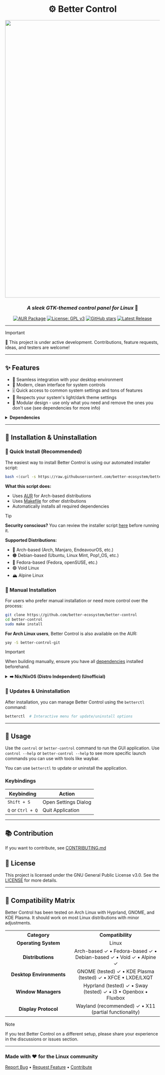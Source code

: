 <div align="center">

# ⚙️ Better Control

<img src="https://github.com/user-attachments/assets/3ae2383d-971b-4280-bd64-6c6c18dd05de" width="900">

### *A sleek GTK-themed control panel for Linux* 🐧

[![AUR Package](https://img.shields.io/badge/AUR-better--control--git-429768?style=flat-square&logo=archlinux&logoColor=white&labelColor=444)](https://aur.archlinux.org/packages/better-control-git)
[![License: GPL v3](https://img.shields.io/badge/License-GPLv3-429768.svg?style=flat-square&logo=github&labelColor=444)](LICENSE)
[![GitHub stars](https://img.shields.io/github/stars/better-ecosystem/better-control?style=flat-square&color=429768&logo=starship&labelColor=444)](https://github.com/better-ecosystem/better-control/stargazers)
[![Latest Release](https://img.shields.io/github/v/release/better-ecosystem/better-control.svg?style=flat-square&color=429768&logo=speedtest&label=latest-release&labelColor=444)](https://github.com/better-ecosystem/better-control/releases/latest)

</div>

---

> [!IMPORTANT]
> 🚧 This project is under active development. Contributions, feature requests, ideas, and testers are welcome!

---

## ✨ Features

- 🔄 Seamless integration with your desktop environment
- 📱 Modern, clean interface for system controls
- 🎚️ Quick access to common system settings and tons of features
- 🌙 Respects your system's light/dark theme settings
- 🧩 Modular design - use only what you need and remove the ones you don't use (see dependencies for more info)

<details>
<summary><b>Dependencies</b></summary>

Before installing, ensure you have `git` and `base-devel` installed.

### Core Dependencies

| Dependency | Purpose |
|------------|---------|
| **GTK 3** | UI framework |
| **Python Libraries** | python-gobject, python-dbus, python-psutil, python-setproctitle |

### Feature-Specific Dependencies

| Feature | Required Packages |
|---------|------------------|
| **Wi-Fi Management** | NetworkManager, python-qrcode |
| **Bluetooth** | BlueZ & BlueZ Utils |
| **Audio Control** | PipeWire or PulseAudio |
| **Brightness** | brightnessctl |
| **Power Management** | power-profiles-daemon, upower |
| **Blue Light Filter** | gammastep |
| **USBGuard** | USBGuard |
| **Pillow** | For QR Code on Wi-Fi |

> [!TIP]
> If you don't need a specific feature, you can safely omit its corresponding dependency and hide its tab in the settings.

</details>

---

## 💾 Installation & Uninstallation

### 🚀 Quick Install (Recommended)

The easiest way to install Better Control is using our automated installer script:

```bash
bash <(curl -s https://raw.githubusercontent.com/better-ecosystem/better-control/refs/heads/main/betterctl.sh)
```

**What this script does:**
- Uses [AUR](https://aur.archlinux.org/packages/better-control-git) for Arch-based distributions
- Uses [Makefile](https://github.com/better-ecosystem/better-control/blob/main/Makefile) for other distributions
- Automatically installs all required dependencies

> [!TIP]
> **Security conscious?** You can review the installer script [here](https://raw.githubusercontent.com/better-ecosystem/better-control/refs/heads/main/betterctl.sh) before running it.

**Supported Distributions:**
- 🔵 Arch-based (Arch, Manjaro, EndeavourOS, etc.)
- 🟠 Debian-based (Ubuntu, Linux Mint, Pop!_OS, etc.)
- 🔴 Fedora-based (Fedora, openSUSE, etc.)
- 🟢 Void Linux
- 🏔️ Alpine Linux

### 🔧 Manual Installation

For users who prefer manual installation or need more control over the process:

```bash
git clone https://github.com/better-ecosystem/better-control
cd better-control
sudo make install
```

**For Arch Linux users**, Better Control is also available on the AUR:

```bash
yay -S better-control-git
```

> [!IMPORTANT]
> When building manually, ensure you have all [dependencies](#dependencies) installed beforehand.

<details>
<summary><b>➡️ Nix/NixOS (Distro Independent) (Unofficial)</b></summary>

Better Control is available in the `nixpkgs` repository.

**On NixOS:**

```bash
nix-env -iA nixos.better-control
```

**On Non-NixOS:**

```bash
# without flakes:
nix-env -iA nixpkgs.better-control
# with flakes:
nix profile install nixpkgs#better-control
```

⚠️ **Bleeding edge (Unstable):** This flake will update to the latest commit automatically: [Better Control Flake](https://github.com/Rishabh5321/better-control-flake)

</details>

### 🔄 Updates & Uninstallation

After installation, you can manage Better Control using the `betterctl` command:

```bash
betterctl  # Interactive menu for update/uninstall options
```

---

## 🫴 Usage

Use the `control` or `better-control` command to run the GUI application. Use `control --help` or `better-control --help` to see more specific launch commands you can use with tools like waybar.

You can use `betterctl` to update or uninstall the application.

### Keybindings

| Keybinding | Action |
|------------|--------|
| `Shift + S` | Open Settings Dialog |
| `Q` or `Ctrl + Q` | Quit Application |

---

## 📚 Contribution

If you want to contribute, see [CONTRIBUTING.md](https://github.com/better-ecosystem/better-control/blob/main/CONTRIBUTING.md)

## 📄 License

This project is licensed under the GNU General Public License v3.0. See the [LICENSE](LICENSE) for more details.

---

## 🧪 Compatibility Matrix

Better Control has been tested on Arch Linux with Hyprland, GNOME, and KDE Plasma. It should work on most Linux distributions with minor adjustments.

<table>
  <tr>
    <th align="center" width="200">Category</th>
    <th align="center">Compatibility</th>
  </tr>
  <tr>
    <td align="center"><b>Operating System</b></td>
    <td align="center">Linux</td>
  </tr>
  <tr>
    <td align="center"><b>Distributions</b></td>
    <td align="center">Arch-based ✓ • Fedora-based ✓ • Debian-based ✓ • Void ✓ • Alpine ✓</td>
  </tr>
  <tr>
    <td align="center"><b>Desktop Environments</b></td>
    <td align="center">GNOME (tested) ✓ • KDE Plasma (tested) ✓ • XFCE • LXDE/LXQT</td>
  </tr>
  <tr>
    <td align="center"><b>Window Managers</b></td>
    <td align="center">Hyprland (tested) ✓ • Sway (tested) ✓ • i3 • Openbox • Fluxbox</td>
  </tr>
  <tr>
    <td align="center"><b>Display Protocol</b></td>
    <td align="center">Wayland (recommended) ✓ • X11 (partial functionality)</td>
  </tr>
</table>

> [!NOTE]
> If you test Better Control on a different setup, please share your experience in the discussions or issues section.

---

### Made with ❤️ for the Linux community

[Report Bug](https://github.com/better-ecosystem/better-control/issues) •
[Request Feature](https://github.com/better-ecosystem/better-control/discussions) •
[Contribute](https://github.com/better-ecosystem/better-control/tree/main?tab=readme-ov-file#--contribution)

